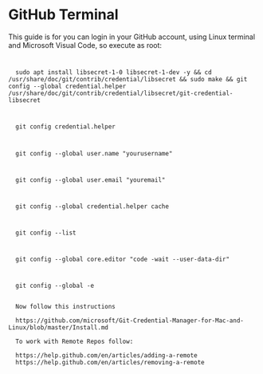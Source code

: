 # GitHub Terminal

This guide is for you can login in your GitHub account, using Linux terminal and Microsoft Visual Code, so execute as root:

#
      sudo apt install libsecret-1-0 libsecret-1-dev -y && cd /usr/share/doc/git/contrib/credential/libsecret && sudo make && git config --global credential.helper /usr/share/doc/git/contrib/credential/libsecret/git-credential-libsecret
#      
      git config credential.helper
#      
      git config --global user.name "yourusername"
#      
      git config --global user.email "youremail"
#      
      git config --global credential.helper cache
#      
      git config --list      
#      
      git config --global core.editor "code -wait --user-data-dir"
#
      git config --global -e
      
      
      Now follow this instructions 
      
      https://github.com/microsoft/Git-Credential-Manager-for-Mac-and-Linux/blob/master/Install.md 
      
      To work with Remote Repos follow:
      
      https://help.github.com/en/articles/adding-a-remote
      https://help.github.com/en/articles/removing-a-remote
      
      
